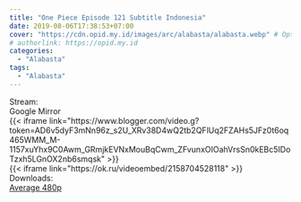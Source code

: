 ```yaml
---
title: "One Piece Episode 121 Subtitle Indonesia"
date: 2019-08-06T17:38:53+07:00
cover: "https://cdn.opid.my.id/images/arc/alabasta/alabasta.webp" # Optional, cover
# authorlink: https://opid.my.id
categories:
  - "Alabasta"
tags:
  - "Alabasta"
---
```

<div class="ui menu violet borderless inverted">
  <div class="header item active">
        Stream:
    </div>
  <a class="active item" data-tab="google">
    <i class="google drive icon"></i> Google
  </a>
  <a class="item nounderline" data-tab="mirror">
    <i class="odnoklassniki icon"></i> Mirror
  </a>
</div>
<div class="ui bottom attached tab segment active" style="border:0 !important;" data-tab="google">
  {{< iframe link="https://www.blogger.com/video.g?token=AD6v5dyF3mNn96z_s2U_XRv38D4wQ2tb2QFlUq2FZAHs5JFz0t6oq465WMM_M-1157xuYhx9C0Awm_GRmjkEVNxMouBqCwm_ZFvunxOIOahVrsSn0kEBc5IDoTzxh5LGnOX2nb6smqsk" >}}
</div>
<div class="ui bottom attached tab segment" style="border:0 !important;" data-tab="mirror">
  {{< iframe link="https://ok.ru/videoembed/2158704528118" >}}
</div>
<div class="ui menu violet borderless inverted">
  <div class="header item active">
        Downloads:
    </div>
  <a class="item nounderline" href="https://ouo.io/PTdMs0" target="_blank" rel="dofollow"><i class="google drive icon"></i>
    Average 480p</a>
</div>